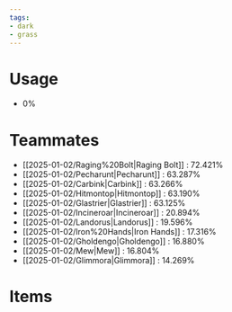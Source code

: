 ```yaml
---
tags:
- dark
- grass
---
```

# Usage
- 0%
# Teammates
- [[2025-01-02/Raging%20Bolt|Raging Bolt]] : 72.421%
- [[2025-01-02/Pecharunt|Pecharunt]] : 63.287%
- [[2025-01-02/Carbink|Carbink]] : 63.266%
- [[2025-01-02/Hitmontop|Hitmontop]] : 63.190%
- [[2025-01-02/Glastrier|Glastrier]] : 63.125%
- [[2025-01-02/Incineroar|Incineroar]] : 20.894%
- [[2025-01-02/Landorus|Landorus]] : 19.596%
- [[2025-01-02/Iron%20Hands|Iron Hands]] : 17.316%
- [[2025-01-02/Gholdengo|Gholdengo]] : 16.880%
- [[2025-01-02/Mew|Mew]] : 16.804%
- [[2025-01-02/Glimmora|Glimmora]] : 14.269%
# Items